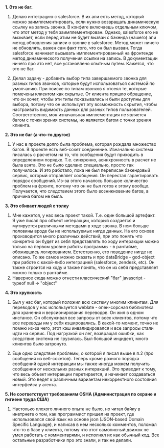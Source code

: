 **1. Это не баг.**


1. Делаю интеграцию с salesforce. В их апи есть метод, который можно заимплементировать, если нужно возвращать динамическую ссылку
на запись звонка. В конфиге включаешь отдельным ключом, что этот метод у тебя заимплементирован. Однако, salesforce его не вызывает,
если перед этим не будет вызван с бэкенда (нашего) апи метод обновления записи о звонке в salesforce. Метод может ничего не обновлять, 
важен сам факт того, что он был вызван. Тогда salesforce начинает вызывать имплементированный на фронтенде метод динамического получения
ссылки на запись. В документации ничего про это нет, все установлено опытным путем. Кажется, что это не баг.

2. Делал задачу - добавить выбор типа завершаемого звонка для разных типов звонков, которые будут использоваться системой по умолчанию.
При поиске по типам звонков я отсеял те, которые помечены клиентом как скрытые. От клиента пришло обращение, что он хочет, чтобы
эти типы показывались и были доступны для выбора, потому что он использует эту возможность скрытия, чтобы настраивать видимость данных для разных
типов пользователей. Соответственно, моя изначальная имплементация не является багом с точки зрения системы, но является багом с точки зрения клиента.

**2. Это не баг (а что-то другое)**

1. У нас в проекте долго была проблема, которая рождала множество багов. В проекте есть веб-сокет соединение. Изначально
система писалась с расчетом на то, что сообщения будут приходить в определенном порядке. Т.е. синхронно, асинхронность в расчет не 
была взята. Это не было сделано специально, просто так получилось. И это работало, пока не был переписан бэкендовый сервис, который
отправляет сообщения. Он перестал гарантировать порядок сообщений. Из-за этого началось большое количество проблем на фронте, потому что
он не был готов к этому вообще. Получается, что следствием этого было возникновение багов, а причина багом не была. 


**3. Это сбивает людей с толку**


1. Мне кажется, у нас весь проект такой. Т.е. один большой артефакт. Я уже писал про объект интеракции, который создается и
мутируется различными методами в ходе звонка. В нем больше половины вроде бы не используемых нигде данных. На его основе производится
много различных действий, при это понять что конкретно он будет из себя представлять по ходу интеракции можно только на первом уровне
работы программы - в рантайме, обожившись логированием. Естественно, его поведение нигде не описано. То же самое можно сказать и про
dataBridge - god-object при работе с какой-либо интеграцией (salesforce, zendesk, etc). Он также строится на ходу и также понять, что он из
себя представляет можно только в рантайме.
2. Наверное сюда можно отнести классический "баг" javascript - typeof null -> "object"


**4. Это хрупкость**


1. Был у нас баг, который положил всю систему многим клиентам. Для переводов у нас используется weblate - опен-сорсная библиотека для хранения и 
версионирования переводов. Он жил в одном инстансе. Он обслуживал все запросы от всех клиентов, потому что все переводы им у себя кэшировались.
В какой-то момент, точно не помню из-за чего, этот кэш инвалидировался и все запросы стали идти на сервис. Под нагрузкой он лег, возвращал ошибки,
как следствие система не грузилась. Был большой инцидент, много клиентов было затронуто.

2. Еще одно следствие проблемы, о которой я писал выше в п.2 (про сообщения из веб-сокетов). Теперь кроме разного порядка сообщений одной интеракции
мы также иногда можем получить сообщения от нескольких разных интеракций. Это приводит к тому, что весь объект интеракции перетирается, и начинает
создаваться новый. Это ведет к различным вариантам некорректного состояния интерфейса у агента. 


**5. Не соответствует требованиям OSHA (Администрация по охране и гигиене труда США)**

1. Настолько плохого личного опыта не было, но читал байку в инетрнете о том, как программист пришел на проект, где использовался
свой язык на основе json (JSON-based Domain Specific Language), и написав в нем несколько комментов, поломал что-то в базе у клиента, 
потому что этот самописный движок не умел работать с комментарями, и исполнял их как обычный код. Все остальные разработчики про это знали, и так не делали.
